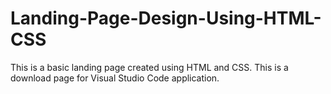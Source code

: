 # Landing-Page-Design-Using-HTML-CSS
This is a basic landing page created using HTML and CSS. This is a download page for Visual Studio Code application.

